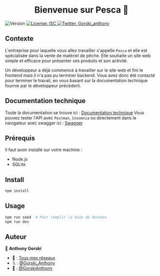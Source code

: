 <h1 align="center">Bienvenue sur Pesca 👋</h1>
<p>
  <img alt="Version" src="https://img.shields.io/badge/version-1.0.0-blue.svg?cacheSeconds=2592000" />
  <a href="#" target="_blank">
    <img alt="License: ISC" src="https://img.shields.io/badge/License-ISC-yellow.svg" />
  </a>
  <a href="https://twitter.com/Gorski_anthony" target="_blank">
    <img alt="Twitter: Gorski_anthony" src="https://img.shields.io/twitter/follow/Gorski_anthony.svg?style=social" />
  </a>
</p>

## Contexte

L'entreprise pour laquelle vous allez travailler s'appelle `Pesca` et elle est spécialisée dans la vente de matériel de pêche. Elle souhaite un site web simple et efficace pour présenter ses produits et son activité.

Un développeur a déjà commencé à travailler sur le site web et fini le frontend mais il n'a pas pu terminer backend. Vous avez donc été contacté pour terminer le travail, en vous basant sur la documentation technique fournie par le développeur précédent.

## Documentation technique

Toute la documentation se trouve ici : [Documentation technique](./documentation.md)
Vous pouvez tester l'API avec `Postman`, `Insomnia` ou directement dans le navigateur avec swagger ici : [Swagger](http://localhost:5050/api-docs)

## Prérequis

Il faut avoir installé sur votre machine :

-   Node.js
-   SQLite

## Install

```sh
npm install
```

## Usage

```sh
npm run seed  # Pour remplir la base de données
npm run dev
```

## Auteur

👤 **Anthony Gorski**

-   🍱 : [Tous mes réseaux](https://bento.me/anthony-gorski)
-   𝕏 : [@Gorski_Anthony](https://twitter.com/Gorski_Anthony)
-   🐙 : [@GorskiAnthony](https://github.com/GorskiAnthony)
